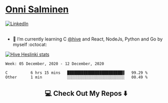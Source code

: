 <h1> <a href="https://osalmine.github.io/cv/">Onni Salminen</a></h1>
<a href="https://www.linkedin.com/in/onni-salminen/" target="_blank"><img src="https://img.shields.io/badge/LinkedIn-%230077B5.svg?&style=flat-square&logo=linkedin&logoColor=white" alt="LinkedIn"></a>
<br />
<br />

- 🌱 I’m currently learning C <a href="https://www.hive.fi/en/">@hive</a> and React, NodeJs, Python and Go by myself :octocat:

[![Hive Heslinki stats](https://badge42.herokuapp.com/api/stats/osalmine?privacyEmail=true)](https://github.com/JaeSeoKim/badge42)

<!--START_SECTION:waka-->
```text
Week: 05 December, 2020 - 12 December, 2020

C          6 hrs 15 mins   ████████████████████████▓   99.29 % 
Other      1 min           ░░░░░░░░░░░░░░░░░░░░░░░░░   00.49 % 
```
<!--END_SECTION:waka-->


<h2  align="center">💻 Check Out My Repos ⬇️ </h2>
